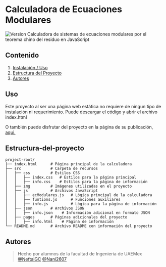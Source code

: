 # Calculadora de Ecuaciones Modulares
![Version](https://img.shields.io/badge/version-1.0.0-blue)
Calculadora de sistemas de ecuaciones modulares por el teorema chino del residuo en JavaScript

## Contenido
1. [Instalación / Uso](#Uso)
2. [Estructura del Proyecto](#Estructura-del-proyecto)
3. [Autores](#autores)

## Uso
Este proyecto al ser una página web estática no requiere de ningun tipo de instalación ni requerimiento. Puede descargar el código y abrir el archivo index.html

O también puede disfrutar del proyecto en la página de su publicación, [aqui.](https://neftaligc.github.io/ModuSolver/)

## Estructura-del-proyecto

```
project-root/
├── index.html      # Página principal de la calculadora
├── src             # Carpeta de recursos
│   ├── css         # Estilos CSS
│   │   ├── index.css   # Estilos para la página principal
│   │   ├── info.css    # Estilos para la página de información
│   ├── img         # Imágenes utilizadas en el proyecto
│   ├── js          # Archivos JavaScript
│   │   ├── ecModulares.js   # Lógica principal de la calculadora
│   │   ├── funtions.js      # Funciones auxiliares
│   │   ├── info.js          # Lógica para la página de información
│   ├── json        # Archivos JSON
│   │   ├── info.json    # Información adicional en formato JSON
│   ├── pages       # Páginas adicionales del proyecto
│   │   ├── info.html    # Página de información
└── README.md       # Archivo README con información del proyecto
```

## Autores
> Hecho por alumnos de la facultad de Ingenieria de UAEMex
> [@NeftaiGC](https://neftaligc.github.io/)
> [@Nani2607](https://github.com/Nani2607)
